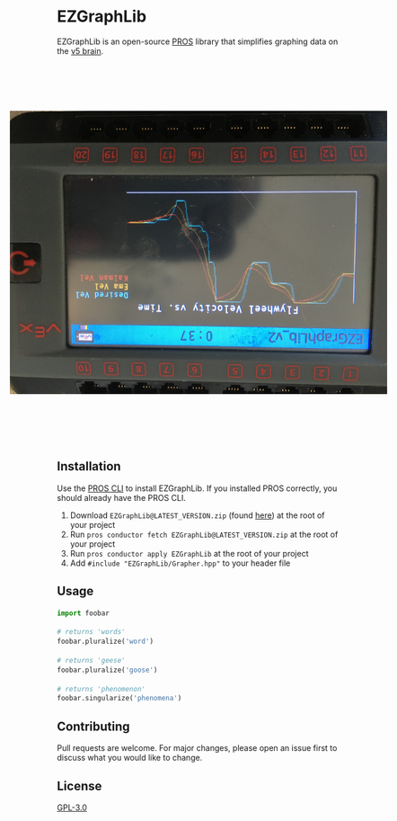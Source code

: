 # EZGraphLib

EZGraphLib is an open-source [PROS](https://pros.cs.purdue.edu/) library that simplifies graphing data on the [v5 brain](https://www.vexrobotics.com/276-4810.html). 

<img src="IMG_3933.png" style="transform:rotate(90deg);">

## Installation

Use the [PROS CLI](https://github.com/purduesigbots/pros-cli/releases) to install EZGraphLib. If you installed PROS correctly, you should already have the PROS CLI. 

1. Download ``EZGraphLib@LATEST_VERSION.zip`` (found [here](https://github.com/Yessir120/EZGraphLib/releases)) at the root of your project
2. Run ``pros conductor fetch EZGraphLib@LATEST_VERSION.zip`` at the root of your project
3. Run ``pros conductor apply EZGraphLib`` at the root of your project
4. Add ``#include "EZGraphLib/Grapher.hpp"`` to your header file

## Usage

```python
import foobar

# returns 'words'
foobar.pluralize('word')

# returns 'geese'
foobar.pluralize('goose')

# returns 'phenomenon'
foobar.singularize('phenomena')
```

## Contributing
Pull requests are welcome. For major changes, please open an issue first to discuss what you would like to change.

## License
[GPL-3.0](https://choosealicense.com/licenses/gpl-3.0/)
